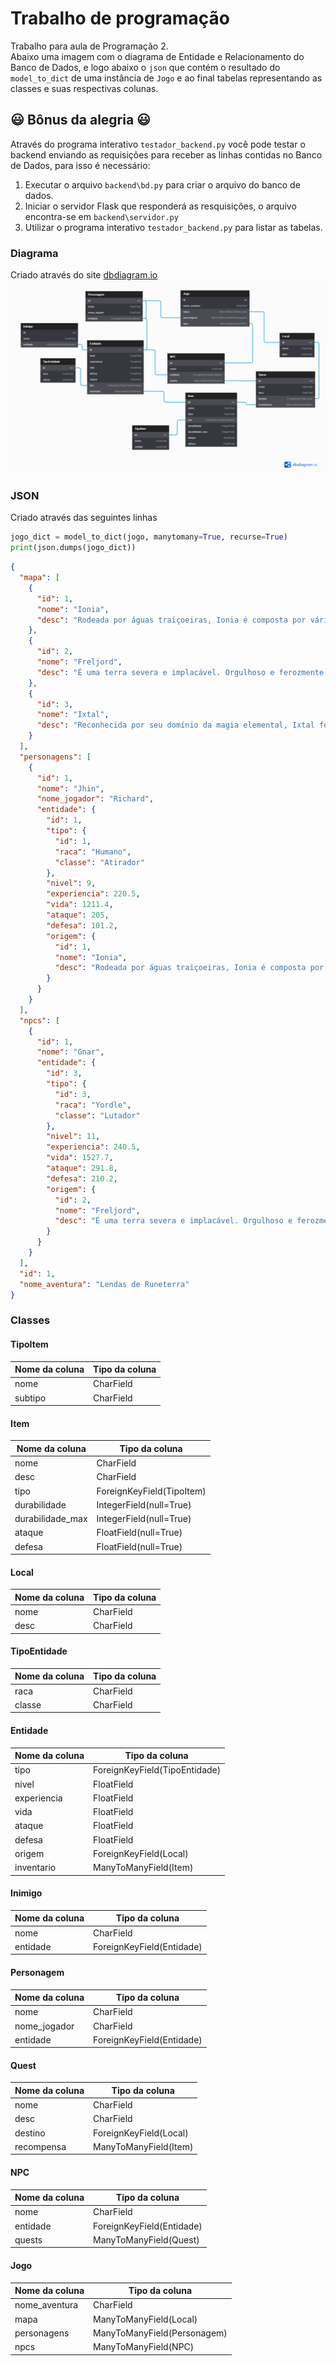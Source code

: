 # Trabalho de programação
Trabalho para aula de Programação 2. \
Abaixo uma imagem com o diagrama de Entidade e Relacionamento do Banco de Dados, e logo abaixo o `json` que contém o resultado do `model_to_dict` de uma instância de `Jogo` e ao final tabelas representando as classes e suas respectivas colunas.

## :smiley: Bônus da alegria :smiley:
Através do programa interativo `testador_backend.py` você pode testar o backend enviando as requisições para receber as linhas contidas no Banco de Dados, para isso é necessário:
1. Executar o arquivo `backend\bd.py` para criar o arquivo do banco de dados.
2. Iniciar o servidor Flask que responderá as resquisições, o arquivo encontra-se em `backend\servidor.py`
3. Utilizar o programa interativo `testador_backend.py` para listar as tabelas.

### Diagrama
Criado através do site [dbdiagram.io](https://dbdiagram.io)
![Imagem do Diagrama Entidade Relacionamento](arquivos/diagrama.png)

### JSON
Criado através das seguintes linhas
```python
jogo_dict = model_to_dict(jogo, manytomany=True, recurse=True)
print(json.dumps(jogo_dict))
```

```json
{
  "mapa": [
    {
      "id": 1,
      "nome": "Ionia",
      "desc": "Rodeada por águas traiçoeiras, Ionia é composta por várias províncias aliadas dispersas ao longo do arquipélago gigantesco conhecido como as Primeiras Terras."
    },
    {
      "id": 2,
      "nome": "Freljord",
      "desc": "É uma terra severa e implacável. Orgulhoso e ferozmente independente, seu povo é composto de guerreiros natos, com uma forte cultura de saqueamento."
    },
    {
      "id": 3,
      "nome": "Ixtal",
      "desc": "Reconhecida por seu domínio da magia elemental, Ixtal foi uma das primeiras nações independentes que se uniram ao império shurimane."
    }
  ],
  "personagens": [
    {
      "id": 1,
      "nome": "Jhin",
      "nome_jogador": "Richard",
      "entidade": {
        "id": 1,
        "tipo": {
          "id": 1,
          "raca": "Humano",
          "classe": "Atirador"
        },
        "nivel": 9,
        "experiencia": 220.5,
        "vida": 1211.4,
        "ataque": 205,
        "defesa": 101.2,
        "origem": {
          "id": 1,
          "nome": "Ionia",
          "desc": "Rodeada por águas traiçoeiras, Ionia é composta por várias províncias aliadas dispersas ao longo do arquipélago gigantesco conhecido como as Primeiras Terras."
        }
      }
    }
  ],
  "npcs": [
    {
      "id": 1,
      "nome": "Gnar",
      "entidade": {
        "id": 3,
        "tipo": {
          "id": 3,
          "raca": "Yordle",
          "classe": "Lutador"
        },
        "nivel": 11,
        "experiencia": 240.5,
        "vida": 1527.7,
        "ataque": 291.8,
        "defesa": 210.2,
        "origem": {
          "id": 2,
          "nome": "Freljord",
          "desc": "É uma terra severa e implacável. Orgulhoso e ferozmente independente, seu povo é composto de guerreiros natos, com uma forte cultura de saqueamento."
        }
      }
    }
  ],
  "id": 1,
  "nome_aventura": "Lendas de Runeterra"
}
```

### Classes
#### TipoItem
Nome da coluna | Tipo da coluna |
---------------|----------------|
nome           | CharField      |
subtipo        | CharField      |

#### Item
Nome da coluna | Tipo da coluna |
---------------|----------------|
nome | CharField
desc | CharField
tipo | ForeignKeyField(TipoItem)
durabilidade | IntegerField(null=True)
durabilidade_max | IntegerField(null=True)
ataque | FloatField(null=True)
defesa | FloatField(null=True)

#### Local
Nome da coluna | Tipo da coluna |
---------------|----------------|
nome | CharField
desc | CharField

#### TipoEntidade
Nome da coluna | Tipo da coluna |
---------------|----------------|
raca | CharField
classe | CharField

#### Entidade
Nome da coluna | Tipo da coluna |
---------------|----------------|
tipo | ForeignKeyField(TipoEntidade)
nivel | FloatField
experiencia | FloatField
vida | FloatField
ataque | FloatField
defesa | FloatField
origem | ForeignKeyField(Local)
inventario | ManyToManyField(Item)

#### Inimigo
Nome da coluna | Tipo da coluna |
---------------|----------------|
nome | CharField
entidade | ForeignKeyField(Entidade)

#### Personagem
Nome da coluna | Tipo da coluna |
---------------|----------------|
nome | CharField
nome_jogador | CharField
entidade | ForeignKeyField(Entidade)

#### Quest
Nome da coluna | Tipo da coluna |
---------------|----------------|
nome | CharField
desc | CharField
destino | ForeignKeyField(Local)
recompensa | ManyToManyField(Item)

#### NPC
Nome da coluna | Tipo da coluna |
---------------|----------------|
nome | CharField
entidade | ForeignKeyField(Entidade)
quests | ManyToManyField(Quest)

#### Jogo
Nome da coluna | Tipo da coluna |
---------------|----------------|
nome_aventura | CharField
mapa | ManyToManyField(Local)
personagens | ManyToManyField(Personagem)
npcs | ManyToManyField(NPC)

